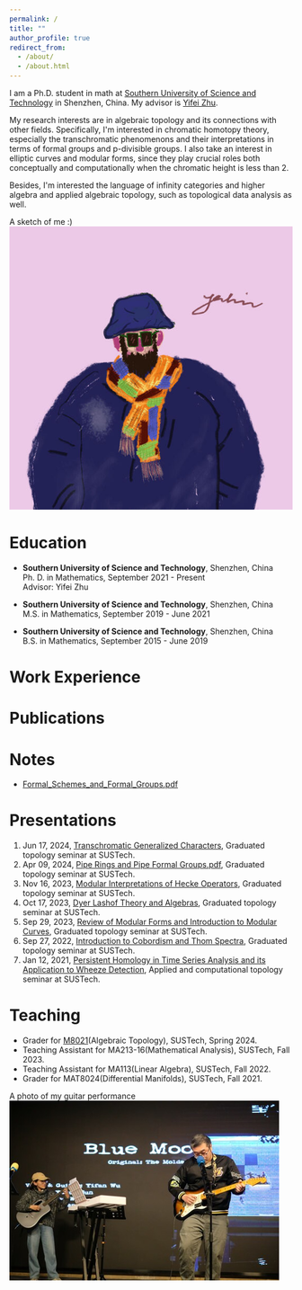 ```yaml
---
permalink: /
title: ""
author_profile: true
redirect_from: 
  - /about/
  - /about.html
---
```


I am a Ph.D. student in math at [Southern University of Science and Technology](https://math.sustech.edu.cn/?lang=en) in Shenzhen, China. 
My advisor is [Yifei Zhu](https://yifeizhu.github.io/).

My research interests are in algebraic topology and its connections with other fields. Specifically, I'm interested in chromatic homotopy theory, especially the 
transchromatic phenomenons and their interpretations in terms of formal groups and p-divisible groups. I also take an interest in elliptic curves and modular forms,
since they play crucial roles both conceptually and computationally when the chromatic height is less than 2.

Besides, I'm interested the language of infinity categories and higher algebra
and applied algebraic topology, such as topological data analysis as well.

A sketch of me :)<br>
![A sketch of me](/images/sketch1.jpg)


Education
======
* **Southern University of Science and Technology**, Shenzhen, China  
    Ph. D. in Mathematics, September 2021 - Present<br>
    Advisor: Yifei Zhu

* **Southern University of Science and Technology**, Shenzhen, China  
    M.S. in Mathematics, September 2019 - June 2021
  
* **Southern University of Science and Technology**, Shenzhen, China  
    B.S. in Mathematics, September 2015 - June 2019

Work Experience
======


Publications
======


Notes
======
* [Formal_Schemes_and_Formal_Groups.pdf](https://Wuyf19970105.github.io/files/Formal_Schemes_and_Formal_Groups.pdf)

Presentations
======
1. Jun 17, 2024, [Transchromatic Generalized Characters](https://Wuyf19970105.github.io/files/Transchromatic_Generalized_Characters.pdf), Graduated topology seminar at SUSTech.
1. Apr 09, 2024, [Pipe Rings and Pipe Formal Groups.pdf](https://Wuyf19970105.github.io/files/Pipe_Rings_and_Pipe_Formal_Groups.pdf), Graduated topology seminar at SUSTech.
2. Nov 16, 2023, [Modular Interpretations of Hecke Operators](https://Wuyf19970105.github.io/files/Modular_Interpretations_of_Hecke_Operators.pdf), Graduated topology seminar at SUSTech.
4. Oct 17, 2023, [Dyer Lashof Theory and Algebras](https://Wuyf19970105.github.io/files/Dyer_Lashof_Theory_and_Algebras.pdf), Graduated topology seminar at SUSTech.
5. Sep 29, 2023, [Review of Modular Forms and Introduction to Modular Curves](https://Wuyf19970105.github.io/files/Review_of_Modular_Forms_and_Introduction_to_Modular_Curves.pdf), Graduated topology seminar at SUSTech.
6. Sep 27, 2022, [Introduction to Cobordism and Thom Spectra](https://Wuyf19970105.github.io/files/Pontrjagin-Thom.pdf), Graduated topology seminar at SUSTech.
7. Jan 12, 2021, [Persistent Homology in Time Series Analysis and its Application to Wheeze Detection](https://Wuyf19970105.github.io/files/TDA.pdf), Applied and computational topology seminar at SUSTech.

Teaching
======
* Grader for [M8021](https://yifeizhu.github.io/8021/2024/)(Algebraic Topology), SUSTech, Spring 2024.
* Teaching Assistant for MA213-16(Mathematical Analysis), SUSTech, Fall 2023.
* Teaching Assistant for MA113(Linear Algebra), SUSTech, Fall 2022.
* Grader for MAT8024(Differential Manifolds), SUSTech, Fall 2021.

A photo of my guitar performance<br>
![Editing a markdown file for a talk](/images/bm1.jpg#pic_center)



